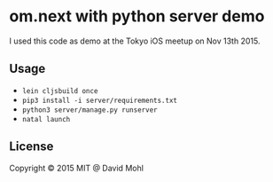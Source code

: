 # om.next with python server demo

I used this code as demo at the Tokyo iOS meetup on Nov 13th 2015.

## Usage

- `lein cljsbuild once`
- `pip3 install -i server/requirements.txt`
- `python3 server/manage.py runserver`
- `natal launch`

## License

Copyright © 2015 MIT @ David Mohl
